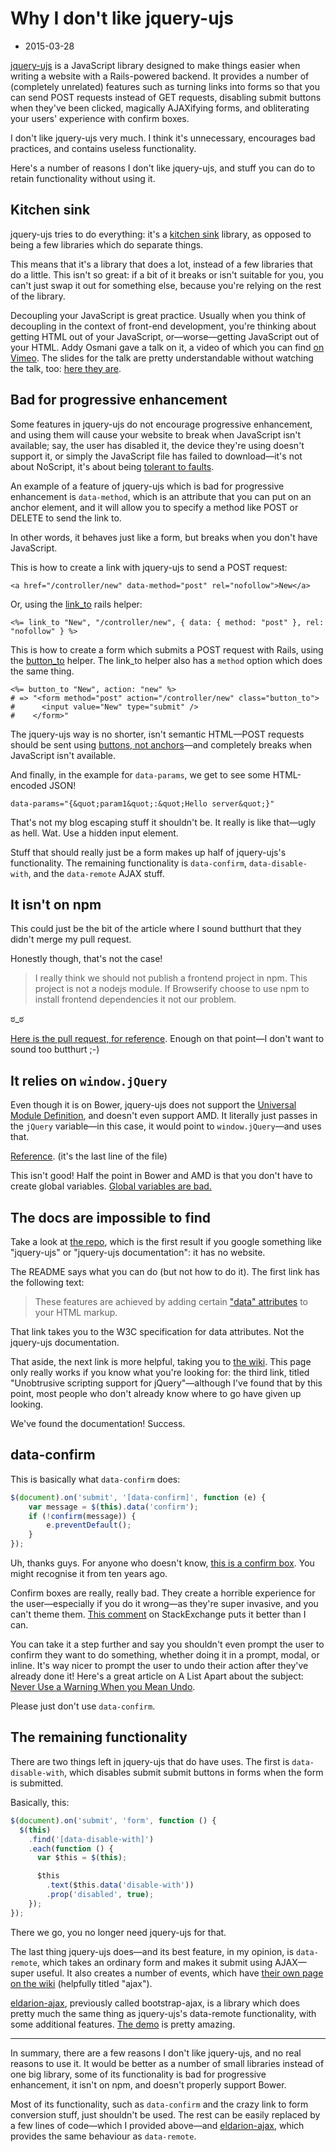 # Why I don't like jquery-ujs
- 2015-03-28

[jquery-ujs] is a JavaScript library designed to make things easier when writing a website with a Rails-powered backend. It provides a number of (completely unrelated) features such as turning links into forms so that you can send POST requests instead of GET requests, disabling submit buttons when they've been clicked, magically AJAXifying forms, and obliterating your users' experience with confirm boxes.

I don't like jquery-ujs very much. I think it's unnecessary, encourages bad practices, and contains useless functionality.

Here's a number of reasons I don't like jquery-ujs, and stuff you can do to retain functionality without using it.

## Kitchen sink

jquery-ujs tries to do everything: it's a [kitchen sink] library, as opposed to being a few libraries which do separate things.

This means that it's a library that does a lot, instead of a few libraries that do a little. This isn't so great: if a bit of it breaks or isn't suitable for you, you can't just swap it out for something else, because you're relying on the rest of the library.

Decoupling your JavaScript is great practice. Usually when you think of decoupling in the context of front-end development, you're thinking about getting HTML out of your JavaScript, or—worse—getting JavaScript out of your HTML. Addy Osmani gave a talk on it, a video of which you can find [on Vimeo][decoupling video]. The slides for the talk are pretty understandable without watching the talk, too: [here they are][decoupling].

## Bad for progressive enhancement

Some features in jquery-ujs do not encourage progressive enhancement, and using them will cause your website to break when JavaScript isn't available; say, the user has disabled it, the device they're using doesn't support it, or simply the JavaScript file has failed to download—it's not about NoScript, it's about being [tolerant to faults][progressive enhancement].

An example of a feature of jquery-ujs which is bad for progressive enhancement is `data-method`, which is an attribute that you can put on an anchor element, and it will allow you to specify a method like POST or DELETE to send the link to.

In other words, it behaves just like a form, but breaks when you don't have JavaScript.

This is how to create a link with jquery-ujs to send a POST request:

```markup
<a href="/controller/new" data-method="post" rel="nofollow">New</a>
```

Or, using the [link_to] rails helper:

```markup
<%= link_to "New", "/controller/new", { data: { method: "post" }, rel: "nofollow" } %>
```

This is how to create a form which submits a POST request with Rails, using the [button_to] helper. The link_to helper also has a `method` option which does the same thing.

```markup
<%= button_to "New", action: "new" %>
# => "<form method="post" action="/controller/new" class="button_to">
#      <input value="New" type="submit" />
#    </form>"
```

The jquery-ujs way is no shorter, isn't semantic HTML—POST requests should be sent using [buttons, not anchors]—and completely breaks when JavaScript isn't available.

And finally, in the example for `data-params`, we get to see some HTML-encoded JSON!

```markup
data-params="{&quot;param1&quot;:&quot;Hello server&quot;}"
```

That's not my blog escaping stuff it shouldn't be. It really is like that—ugly as hell. Wat. Use a hidden input element.

Stuff that should really just be a form makes up half of jquery-ujs's functionality. The remaining functionality is `data-confirm`, `data-disable-with`, and the `data-remote` AJAX stuff.


## It isn't on npm

This could just be the bit of the article where I sound butthurt that they didn't merge my pull request.

Honestly though, that's not the case!

> I really think we should not publish a frontend project in npm. This project is not a nodejs module. If Browserify choose to use npm to install frontend dependencies it not our problem.

ಠ_ಠ

[Here is the pull request, for reference][jquery-ujs PR]. Enough on that point—I don't want to sound too butthurt ;-)

## It relies on `window.jQuery`

Even though it is on Bower, jquery-ujs does not support the [Universal Module Definition][UMD], and doesn't even support AMD. It literally just passes in the `jQuery` variable—in this case, it would point to `window.jQuery`—and uses that.

[Reference][window.jQuery]. (it's the last line of the file)

This isn't good! Half the point in Bower and AMD is that you don't have to create global variables. [Global variables are bad.][bad global vars]

## The docs are impossible to find

Take a look at [the repo][jquery-ujs], which is the first result if you google something like "jquery-ujs" or "jquery-ujs documentation": it has no website.

The README says what you can do (but not how to do it). The first link has the following text:

> These features are achieved by adding certain ["data" attributes] to your HTML markup.

That link takes you to the W3C specification for data attributes. Not the jquery-ujs documentation.

That aside, the next link is more helpful, taking you to [the wiki]. This page only really works if you know what you're looking for: the third link, titled "Unobtrusive scripting support for jQuery"—although I've found that by this point, most people who don't already know where to go have given up looking.

We've found the documentation! Success.

## data-confirm

This is basically what `data-confirm` does:

```javascript
$(document).on('submit', '[data-confirm]', function (e) {
	var message = $(this).data('confirm');
	if (!confirm(message)) {
		e.preventDefault();
	}
});
```

Uh, thanks guys. For anyone who doesn't know, [this is a confirm box]. You might recognise it from ten years ago.

Confirm boxes are really, really bad. They create a horrible experience for the user—especially if you do it wrong—as they're super invasive, and you can't theme them. [This comment][shitty confirm box] on StackExchange puts it better than I can.

You can take it a step further and say you shouldn't even prompt the user to confirm they want to do something, whether doing it in a prompt, modal, or inline. It's way nicer to prompt the user to undo their action after they've already done it! Here's a great article on A List Apart about the subject: [Never Use a Warning When you Mean Undo].

Please just don't use `data-confirm`.

## The remaining functionality

There are two things left in jquery-ujs that do have uses. The first is `data-disable-with`, which disables submit submit buttons in forms when the form is submitted.

Basically, this:

```javascript
$(document).on('submit', 'form', function () {
  $(this)
    .find('[data-disable-with]')
    .each(function () {
      var $this = $(this);

      $this
        .text($this.data('disable-with'))
        .prop('disabled', true);
    });
});
```

There we go, you no longer need jquery-ujs for that.

The last thing jquery-ujs does—and its best feature, in my opinion, is `data-remote`, which takes an ordinary form and makes it submit using AJAX—super useful. It also creates a number of events, which have [their own page on the wiki][data-remote events] (helpfully titled "ajax").

[eldarion-ajax], previously called bootstrap-ajax, is a library which does pretty much the same thing as jquery-ujs's data-remote functionality, with some additional features. [The demo][eldarion-ajax demo] is pretty amazing.


---

In summary, there are a few reasons I don't like jquery-ujs, and no real reasons to use it. It would be better as a number of small libraries instead of one big library, some of its functionality is bad for progressive enhancement, it isn't on npm, and doesn't properly support Bower.

Most of its functionality, such as `data-confirm` and the crazy link to form conversion stuff, just shouldn't be used. The rest can be easily replaced by a few lines of code—which I provided above—and [eldarion-ajax], which provides the same behaviour as `data-remote`.



[jquery-ujs]: https://github.com/rails/jquery-ujs
[kitchen sink]: http://crypt.codemancers.com/posts/2012-05-08-dawn-of-the-kitchen-sink/
[button_to]: http://api.rubyonrails.org/classes/ActionView/Helpers/UrlHelper.html#method-i-button_to
[link_to]: http://api.rubyonrails.org/classes/ActionView/Helpers/UrlHelper.html#method-i-link_to
[buttons, not anchors]: http://davidwalsh.name/html5-buttons
[jquery-ujs PR]: https://github.com/rails/jquery-ujs/pull/380
[UMD]: http://davidbcalhoun.com/2014/what-is-amd-commonjs-and-umd/
[window.jQuery]: https://github.com/rails/jquery-ujs/blob/master/src/rails.js#L477
[bad global vars]: https://gist.github.com/hallettj/64478
["data" attributes]: http://www.w3.org/TR/html5/dom.html#embedding-custom-non-visible-data-with-the-data-*-attributes
[the wiki]: https://github.com/rails/jquery-ujs/wiki
[this is a confirm box]: http://www.michael-thomas.com/tech/javascript/ex_confirm.htm
[shitty confirm box]: http://programmers.stackexchange.com/a/106039
[Never Use a Warning When you Mean Undo]: http://alistapart.com/article/neveruseawarning
[data-remote events]: https://github.com/rails/jquery-ujs/wiki/ajax
[eldarion-ajax]: https://github.com/eldarion/eldarion-ajax
[eldarion-ajax demo]: http://uk013.gondor.co/
[decoupling]: https://speakerdeck.com/addyosmani/decoupling-javascript-vs-the-world
[decoupling video]: https://vimeo.com/44100359
[progressive enhancement]: http://allinthehead.com/retro/367/why-is-progressive-enhancement-so-unpopular
